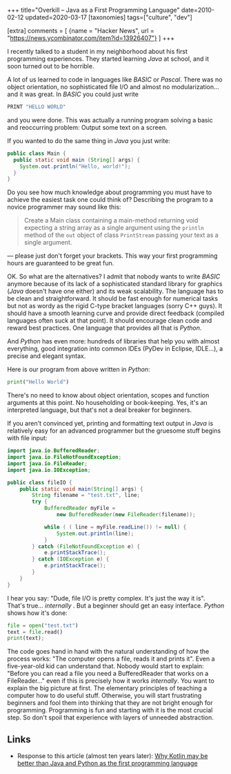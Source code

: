 +++
title="Overkill – Java as a First Programming Language"
date=2010-02-12
updated=2020-03-17
[taxonomies]
tags=["culture", "dev"]

[extra]
comments = [
  {name = "Hacker News", url = "https://news.ycombinator.com/item?id=13926407"}
]
+++

I recently talked to a student in my neighborhood about his first programming
experiences. They started learning _Java_ at school, and it soon turned out to
be horrible.

A lot of us learned to code in languages like _BASIC_ or _Pascal_. There was no
object orientation, no sophisticated file I/O and almost no modularization...
and it was great. In _BASIC_ you could just write

```python
PRINT "HELLO WORLD"
```

and you were done. This was actually a running program solving a basic and
reoccurring problem: Output some text on a screen.

If you wanted to do the same thing in _Java_ you just write:

```java
public class Main {
  public static void main (String[] args) {
    System.out.println("Hello, world!");
  }
}
```

Do you see how much knowledge about programming you must have to achieve the
easiest task one could think of? Describing the program to a novice programmer
may sound like this:

> Create a Main class containing a main-method returning void expecting a string
> array as a single argument using the `println` method of the `out` object of
> class `PrintStream` passing your text as a single argument.

&mdash; please just don't forget your brackets. This way your first programming
hours are guaranteed to be great fun.

OK. So what are the alternatives? I admit that nobody wants to write _BASIC_
anymore because of its lack of a sophisticated standard library for graphics
(_Java_ doesn't have one either) and its weak scalability. The language has to
be clean and straightforward. It should be fast enough for numerical tasks but
not as wordy as the rigid C-type bracket languages (sorry C++ guys). It should
have a smooth learning curve and provide direct feedback (compiled languages
often suck at that point). It should encourage clean code and reward best
practices. One language that provides all that is _*Python*_.

And _Python_ has even more: hundreds of libraries that help you with almost
everything, good integration into common IDEs (PyDev in Eclipse, IDLE...), a
precise and elegant syntax.

Here is our program from above written in _Python_:

```python
print("Hello World")
```

There's no need to know about object orientation, scopes and function arguments
at this point. No householding or book-keeping. Yes, it's an interpreted
language, but that's not a deal breaker for beginners.

If you aren't convinced yet, printing and formatting text output in _Java_ is
relatively easy for an advanced programmer but the gruesome stuff begins with
file input:

```java
import java.io.BufferedReader;
import java.io.FileNotFoundException;
import java.io.FileReader;
import java.io.IOException;

public class fileIO {
    public static void main(String[] args) {
        String filename = "test.txt", line;
        try {
            BufferedReader myFile =
                new BufferedReader(new FileReader(filename));

            while ( ( line = myFile.readLine()) != null) {
                System.out.println(line);
            }
        } catch (FileNotFoundException e) {
            e.printStackTrace();
        } catch (IOException e) {
            e.printStackTrace();
        }
    }
}
```

I hear you say: "Dude, file I/O is pretty complex. It's just the way it is".
That's true... _internally_ . But a beginner should get an easy interface.
_Python_ shows how it's done:

```python
file = open("test.txt")
text = file.read()
print(text);
```

The code goes hand in hand with the natural understanding of how the process
works: "The computer opens a file, reads it and prints it". Even a five-year-old
kid can understand that. Nobody would start to explain: "Before you can read a
file you need a BufferedReader that works on a FileReader..." even if this is
precisely how it works _internally_. You want to explain the big picture at
first. The elementary principles of teaching a computer how to do useful stuff.
Otherwise, you will start frustrating beginners and fool them into thinking that
they are not bright enough for programming. Programming is fun and starting with
it is the most crucial step. So don't spoil that experience with layers of
unneeded abstraction.

## Links

- Response to this article (almost ten years later): [Why Kotlin may be better than Java and Python as the first programming language](https://dev.to/dzh/why-kotlin-may-be-better-than-java-and-python-as-the-first-programming-language-37d5)
